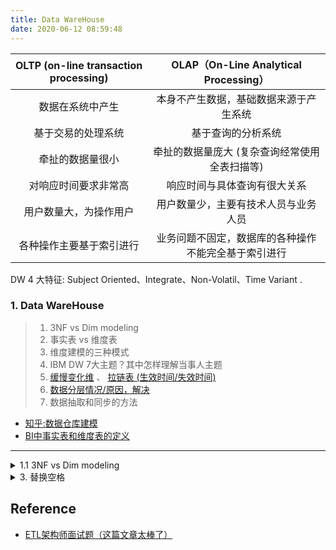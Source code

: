```yaml
---
title: Data WareHouse
date: 2020-06-12 08:59:48
---
```


OLTP (on-line transaction processing) | OLAP（On-Line Analytical Processing）
:-------: | :-------:
数据在系统中产生 | 本身不产生数据，基础数据来源于产生系统
基于交易的处理系统 | 基于查询的分析系统
牵扯的数据量很小 | 牵扯的数据量庞大 (复杂查询经常使用全表扫描等)
对响应时间要求非常高 | 响应时间与具体查询有很大关系
用户数量大，为操作用户 | 用户数量少，主要有技术人员与业务人员
各种操作主要基于索引进行 | 业务问题不固定，数据库的各种操作不能完全基于索引进行

DW 4 大特征:  Subject Oriented、Integrate、Non-Volatil、Time Variant .

### 1. Data WareHouse

> 1. 3NF vs Dim modeling 
> 2. 事实表 vs 维度表
> 3. 维度建模的三种模式
> 4. IBM DW 7大主题？其中怎样理解当事人主题
> 5. [缓慢变化维](https://zh.twgreatdaily.com/mrqjjnABjYh_GJGV_3je.html) 、 [拉链表 (生效时间/失效时间)](https://blog.csdn.net/qq_42696788/article/details/104989949)
> 6. [数据分层情况/原因，解决](数据仓分层的意义及如何优雅地设计数据分层)
> 7. 数据抽取和同步的方法

- [知乎:数据仓库建模](https://zhuanlan.zhihu.com/p/74765529)
- [BI中事实表和维度表的定义](https://blog.csdn.net/u011402596/article/details/44083987)

---

<details>
<summary>1.1 3NF vs Dim modeling </summary>
```
3NF: 
	每个属性值唯一，不具有多义性；
	每个非主属性必须完全依赖于整个主键，而非主键的一部分；    
	每个非主属性不能依赖于其他关系中的属性，因为这样的话，这种属性应该归到其他关系中。    

维度模型:   是一个规范化的 事实表 和 反规范化的一些 维度表 组成的
	
       (1) 一种非规范化的关系模型
       (2) 表跟表之间的关系通过 keyword 和 foreign-key 来定义
```
</details>

<details>
<summary>1.2 事实表 vs 维度表</summary>
```
维度表:
  1. 维表的范围很宽（具有多个属性）
  2. 跟事实表相比，行数相对较小，通常小于 10 万条
  3. 内容相对固定，几乎就是一类查找表，或编码表
事实表:
  1. 数据量大
  2. 列数较少
  3. 经常发生变化
```
</details>

<details>
<summary>1.3 维度建模的三种模式</summary>
```
星型模式（Star Schema）
雪花模型（Snowflake Schema）
星座模型（Fact Constellations Schema）
```
</details>


<details>
<summary>1.4 IBM 7大主题</summary>
```
设计数据仓库按主题划分现在有2种方案:

1. 当事人、地域、协议、事件、产品、资产、营销、渠道等主题划分；
2. 客户、公共、交易、存款、贷款、银行卡、总账、中间业务、渠道等主题划分

数据仓库面向在数据模型中典型的主题领域包括 顾客、产品、订单 和 财务 或是其他某项事务或活动。
```
</details>

<details>
<summary>1.5 缓慢变化维</summary>
```
1. 重写维度值
2. 插入新的维度行
3. 添加维度列
4. 快照方式，每天导一份 dt，定期清理历史数据
```
</details>

### 2. [Hive](/2016/02/15/hadoop/hadoop-hive-brief/)

> 1. hive整个调优过程做了哪些?
> 2. hive数仓整体架构，实现过程，有哪些问题，是怎样解决的
> 3. 元数据是怎样管理的？元数据中都包括了那些数据
> 4. 怎样保证数据质量
> 5. mapreduce 执行原理
> 6. hive的窗口函数
> 7. hive 分区和分桶具体怎么实现的？
> 8. Hive 支持的底层数据文件类型有哪些
> 9. 数据表的分组和分块？

<!--<details>
<summary>元数据</summary>
元数据包括表的名字，表的列和分区及其属性，表的属性（是否为外部表等），表的数据所在目录等。
</details>-->

- [CSDN-Hive面试题收集](https://blog.csdn.net/WYpersist/article/details/80102757)
- [Hive常见面试题1.0](https://zhuanlan.zhihu.com/p/93932766)

### 3. Hadoop

> 1. hadoop的mr的shuffle过程是怎样的？
> 2. 对于hive的性能优化有哪些经验？
> 3. 简要介绍一下mapreduce执行时的数据流转

### 4. SQL

> 1. sql 分组三类函数的区别
> 2. 手写sql，随意修改要求说出统计思路

### 5. Python

- [2018年最常见的Python面试题&答案（上篇）](https://juejin.im/post/5b6bc1d16fb9a04f9c43edc3)

- [110道Python面试题](https://zhuanlan.zhihu.com/p/54430650)

#### 6. Project

ehxs:
 
> 1). info extract
> 2). Finance
> 3). Sqoop, Hive, Task Scheduling， Airflow
> 4). DMP 


### 7. Leetcode

#### 7.1 Array & LinkedList

<details>
<summary>1. 约瑟夫环</summary>
```python
class Solution:
    def lastRemaining(self, n: int, m: int) -> int:
        if n < 1 or m < 1:
            return None
            
        last = 0
        for i in range(2, n + 1):
            last = (last + m) % i
        return last
```
</details>

<details>
<summary>3. 替换空格</summary>
```python
class Solution:
    def replaceSpace(self, s: str) -> str:
        return s.replace(" ","%20")
```
</details>


## Reference


- [ETL架构师面试题（这篇文章太棒了）](https://www.cnblogs.com/tmeily/p/4593700.html)

